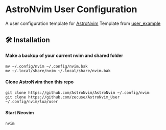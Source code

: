 # AstroNvim User Configuration

A user configuration template for [AstroNvim](https://github.com/AstroNvim/AstroNvim)
Template from [user_example](https://github.com/AstroNvim/user_example)

## 🛠️ Installation

#### Make a backup of your current nvim and shared folder

```shell
mv ~/.config/nvim ~/.config/nvim.bak
mv ~/.local/share/nvim ~/.local/share/nvim.bak
```

#### Clone AstroNvim then this repo

```shell
git clone https://github.com/AstroNvim/AstroNvim ~/.config/nvim
git clone https://github.com/zecuse/AstroNvim_User ~/.config/nvim/lua/user
```

#### Start Neovim

```shell
nvim
```
